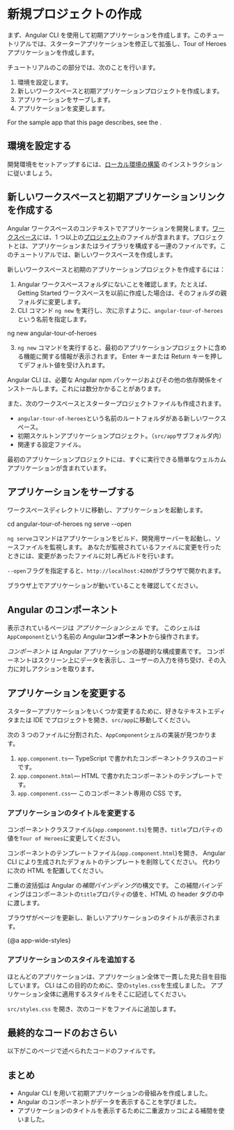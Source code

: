 # 新規プロジェクトの作成

まず、Angular CLI を使用して初期アプリケーションを作成します。このチュートリアルでは、スターターアプリケーションを修正して拡張し、Tour of Heroes アプリケーションを作成します。

チュートリアルのこの部分では、次のことを行います。

1. 環境を設定します。
2. 新しいワークスペースと初期アプリケーションプロジェクトを作成します。
3. アプリケーションをサーブします。
4. アプリケーションを変更します。

<div class="alert is-helpful">

For the sample app that this page describes, see the <live-example></live-example>.

</div>

## 環境を設定する

開発環境をセットアップするには、[ローカル環境の構築](guide/setup-local 'Setting up for Local Development') のインストラクションに従いましょう。

## 新しいワークスペースと初期アプリケーションリンクを作成する

Angular ワークスペースのコンテキストでアプリケーションを開発します。[ワークスペース](guide/glossary#workspace)には、1 つ以上の[プロジェクト](guide/glossary#project)のファイルが含まれます。プロジェクトとは、アプリケーションまたはライブラリを構成する一連のファイルです。このチュートリアルでは、新しいワークスペースを作成します。

新しいワークスペースと初期のアプリケーションプロジェクトを作成するには：

1.  Angular ワークスペースフォルダにないことを確認します。たとえば、Getting Started ワークスペースを以前に作成した場合は、そのフォルダの親フォルダに変更します。
2.  CLI コマンド `ng new` を実行し、次に示すように、`angular-tour-of-heroes` という名前を指定します。

  <code-example language="sh">
    ng new angular-tour-of-heroes
  </code-example>

3. `ng new` コマンドを実行すると、最初のアプリケーションプロジェクトに含める機能に関する情報が表示されます。 Enter キーまたは Return キーを押してデフォルト値を受け入れます。

Angular CLI は、必要な Angular npm パッケージおよびその他の依存関係をインストールします。これには数分かかることがあります。

また、次のワークスペースとスタータープロジェクトファイルも作成されます。

- `angular-tour-of-heroes`という名前のルートフォルダがある新しいワークスペース。
- 初期スケルトンアプリケーションプロジェクト。（`src/app`サブフォルダ内）
- 関連する設定ファイル。

最初のアプリケーションプロジェクトには、すぐに実行できる簡単なウェルカムアプリケーションが含まれています。

## アプリケーションをサーブする

ワークスペースディレクトリに移動し、アプリケーションを起動します。

<code-example language="sh">
  cd angular-tour-of-heroes
  ng serve --open
</code-example>

<div class="alert is-helpful">

`ng serve`コマンドはアプリケーションをビルド、開発用サーバーを起動し、ソースファイルを監視します。
あなたが監視されているファイルに変更を行ったときには、変更があったファイルに対し再ビルドを行います。

`--open`フラグを指定すると、`http://localhost:4200`がブラウザで開かれます。

</div>

ブラウザ上でアプリケーションが動いていることを確認してください。

## Angular のコンポーネント

表示されているページは _アプリケーションシェル_ です。
このシェルは`AppComponent`という名前の Angular**コンポーネント**から操作されます。

_コンポーネント_ は Angular アプリケーションの基礎的な構成要素です。
コンポーネントはスクリーン上にデータを表示し、ユーザーの入力を待ち受け、その入力に対しアクションを取ります。

## アプリケーションを変更する

スターターアプリケーションをいくつか変更するために、好きなテキストエディタまたは IDE でプロジェクトを開き、`src/app`に移動してください。

次の 3 つのファイルに分割された、`AppComponent`シェルの実装が見つかります。

1. `app.component.ts`&mdash; TypeScript で書かれたコンポーネントクラスのコードです。
1. `app.component.html`&mdash; HTML で書かれたコンポーネントのテンプレートです。
1. `app.component.css`&mdash; このコンポーネント専用の CSS です。

### アプリケーションのタイトルを変更する

コンポーネントクラスファイル(`app.component.ts`)を開き、`title`プロパティの値を`Tour of Heroes`に変更してください。

<code-example path="toh-pt0/src/app/app.component.ts" region="set-title" header="app.component.ts (class title property)"></code-example>

コンポーネントのテンプレートファイル(`app.component.html`)を開き、
Angular CLI により生成されたデフォルトのテンプレートを削除してください。
代わりに次の HTML を配置してください。

<code-example path="toh-pt0/src/app/app.component.html"
  header="app.component.html (template)"></code-example>

二重の波括弧は Angular の*補間バインディング*の構文です。
この補間バインディングはコンポーネントの`title`プロパティの値を、HTML の header タグの中に渡します。

ブラウザがページを更新し、新しいアプリケーションのタイトルが表示されます。

{@a app-wide-styles}

### アプリケーションのスタイルを追加する

ほとんどのアプリケーションは、アプリケーション全体で一貫した見た目を目指しています。
CLI はこの目的のために、空の`styles.css`を生成しました。
アプリケーション全体に適用するスタイルをそこに記述してください。

`src/styles.css` を開き、次のコードをファイルに追加します。

<code-example path="toh-pt0/src/styles.1.css" header="src/styles.css (excerpt)">
</code-example>

## 最終的なコードのおさらい

以下がこのページで述べられたコードのファイルです。

<code-tabs>

  <code-pane header="src/app/app.component.ts" path="toh-pt0/src/app/app.component.ts">
  </code-pane>

  <code-pane header="src/app/app.component.html" path="toh-pt0/src/app/app.component.html">
  </code-pane>

<code-pane
    header="src/styles.css (excerpt)"
    path="toh-pt0/src/styles.1.css">
</code-pane>
</code-tabs>

## まとめ

- Angular CLI を用いて初期アプリケーションの骨組みを作成しました。
- Angular のコンポーネントがデータを表示することを学びました。
- アプリケーションのタイトルを表示するために二重波カッコによる補間を使いました。

